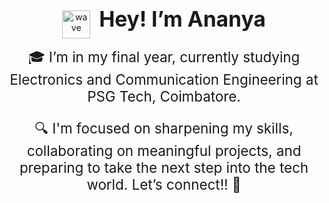 <p align="center">
  <img src="https://i.imgur.com/u8HivgI.gif" alt="wave" width="45" style="vertical-align: middle;"/>
  <span style="font-size: 2.4em; font-weight: bold; margin-left: 10px;">Hey! I’m Ananya</span>
</p>

<p align="center" style="font-size: 1.6em; margin-top: 8px;">
  🎓 I’m in my final year, currently studying Electronics and Communication Engineering at PSG Tech, Coimbatore.
</p>

<p align="center" style="font-size: 1.6em; margin-top: 12px;">
  🔍 I'm focused on sharpening my skills, collaborating on meaningful projects, and preparing to take the next step into the tech world.  
  Let’s connect!! 💬
</p>
